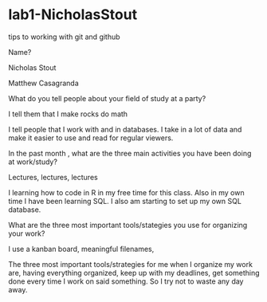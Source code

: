 # lab1-NicholasStout
tips to working with git and github

Name?

Nicholas Stout

Matthew Casagranda

What do you tell people about your field of study at a party?

I tell them that I make rocks do math

I tell people that I work with and in databases. I take in a lot of data and make it easier to use and read for regular viewers.

In the past month , what are the three main activities you have been doing at work/study?

Lectures, lectures, lectures

I learning how to code in R in my free time for this class. Also in my own time I have been learning SQL. I also am starting to set up my own SQL database.

What are the three most important tools/stategies you use for organizing your work?

I use a kanban board, meaningful filenames, 

The three most important tools/strategies for me when I organize my work are, having everything organized, keep up with my deadlines, get something done every time I work on said something. So I try not to waste any day away.
